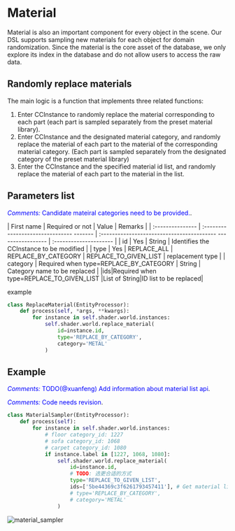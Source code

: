 # Material 
Material is also an important component for every object in the scene. Our DSL supports sampling new materials for each object for domain randomization.
Since the material is the core asset of the database, we only explore its index in the database and do not allow users to access the raw data.
## Randomly replace materials
<!-- **command_type value: material_replace** -->
<!-- Requirements and background: -->

The main logic is a function that implements three related functions:

1. Enter CCInstance to randomly replace the material corresponding to each part (each part is sampled separately from the preset material library).
2. Enter CCInstance and the designated material category, and randomly replace the material of each part to the material of the corresponding material category. (Each part is sampled separately from the designated category of the preset material library)
3. Enter the CCInstance and the specified material id list, and randomly replace the material of each part to the material in the list.

## Parameters list
<span style="color:blue">*Comments:* Candidate mateiral categories need to be provided.</span>.

| First name | Required or not | Value | Remarks |
| :--------------- | :------------------------------- ------- | :----------------------------------------- ----------------- | :--------------------- |
| id | Yes | String | Identifies the CCInstance to be modified |
| type | Yes | REPLACE_ALL \| REPLACE_BY_CATEGORY \| REPLACE_TO_GIVEN_LIST | replacement type |
| category | Required when type=REPLACE_BY_CATEGORY | String | Category name to be replaced |
|ids|Required when type=REPLACE_TO_GIVEN_LIST |List of String|ID list to be replaced|

example
```python
class ReplaceMaterial(EntityProcessor):
    def process(self, *args, **kwargs):
        for instance in self.shader.world.instances:
            self.shader.world.replace_material(
                id=instance.id,
                type='REPLACE_BY_CATEGORY',
                category='METAL'
            )
```

## Example

<span style="color:blue">*Comments:* TODO(@xuanfeng) Add information about material list api</span>.

<span style="color:blue">*Comments:* Code needs revision</span>.
```python
class MaterialSampler(EntityProcessor):
    def process(self):
        for instance in self.shader.world.instances:
            # floor category_id: 1227
            # sofa category_id: 1068 
            # carpet category_id: 1080
            if instance.label in [1227, 1068, 1080]:
                self.shader.world.replace_material(
                    id=instance.id,
                    # TODO: 选更合适的方式
                    type='REPLACE_TO_GIVEN_LIST',
                    ids=['5be44369c3f6261793457411'], # Get material list from API.
                    # type='REPLACE_BY_CATEGORY',
                    # category='METAL'
                )
```
![material_sampler](../examples_figs/material_sampler.png)